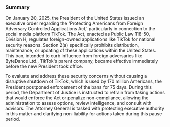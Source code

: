 ### Summary

On January 20, 2025, the President of the United States issued an executive order regarding the 'Protecting Americans from Foreign Adversary Controlled Applications Act,' particularly in connection to the social media platform TikTok. The Act, enacted as Public Law 118-50, Division H, regulates foreign-owned applications like TikTok for national security reasons. Section 2(a) specifically prohibits distribution, maintenance, or updating of these applications within the United States. This ban, intended to curb influence from foreign adversaries like ByteDance Ltd., TikTok's parent company, became effective immediately before the new President took office.

To evaluate and address these security concerns without causing a disruptive shutdown of TikTok, which is used by 170 million Americans, the President postponed enforcement of the bans for 75 days. During this period, the Department of Justice is instructed to refrain from taking actions that would enforce the Act or penalize non-compliance, allowing the administration to assess options, review intelligence, and consult with advisors. The Attorney General is tasked with protecting executive authority in this matter and clarifying non-liability for actions taken during this pause period.